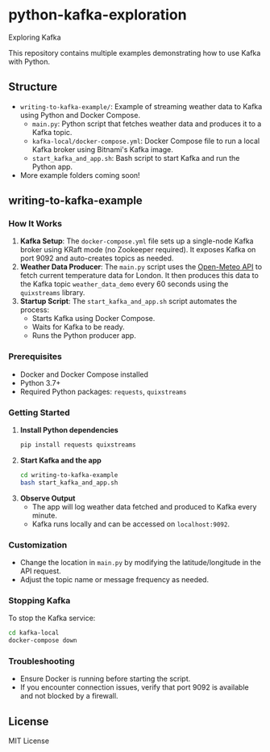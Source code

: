 # python-kafka-exploration
Exploring Kafka

This repository contains multiple examples demonstrating how to use Kafka with Python.

## Structure

- `writing-to-kafka-example/`: Example of streaming weather data to Kafka using Python and Docker Compose.
	 - `main.py`: Python script that fetches weather data and produces it to a Kafka topic.
	 - `kafka-local/docker-compose.yml`: Docker Compose file to run a local Kafka broker using Bitnami's Kafka image.
	 - `start_kafka_and_app.sh`: Bash script to start Kafka and run the Python app.
- More example folders coming soon!

## writing-to-kafka-example

### How It Works

1. **Kafka Setup**: The `docker-compose.yml` file sets up a single-node Kafka broker using KRaft mode (no Zookeeper required). It exposes Kafka on port 9092 and auto-creates topics as needed.
2. **Weather Data Producer**: The `main.py` script uses the [Open-Meteo API](https://open-meteo.com/) to fetch current temperature data for London. It then produces this data to the Kafka topic `weather_data_demo` every 60 seconds using the `quixstreams` library.
3. **Startup Script**: The `start_kafka_and_app.sh` script automates the process:
	 - Starts Kafka using Docker Compose.
	 - Waits for Kafka to be ready.
	 - Runs the Python producer app.

### Prerequisites

- Docker and Docker Compose installed
- Python 3.7+
- Required Python packages: `requests`, `quixstreams`

### Getting Started

1. **Install Python dependencies**
	```bash
	pip install requests quixstreams
	```
2. **Start Kafka and the app**
	```bash
	cd writing-to-kafka-example
	bash start_kafka_and_app.sh
	```
3. **Observe Output**
	- The app will log weather data fetched and produced to Kafka every minute.
	- Kafka runs locally and can be accessed on `localhost:9092`.

### Customization

- Change the location in `main.py` by modifying the latitude/longitude in the API request.
- Adjust the topic name or message frequency as needed.

### Stopping Kafka

To stop the Kafka service:
```bash
cd kafka-local
docker-compose down
```

### Troubleshooting

- Ensure Docker is running before starting the script.
- If you encounter connection issues, verify that port 9092 is available and not blocked by a firewall.

## License

MIT License
